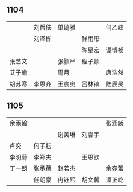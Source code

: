 ## 1104
|     |     |     |     |     |
| --- | --- | --- | --- | --- |
|  | 刘哲佚 | 单琦雅 |  | 何乙峰 |
|  | 刘泽栋 |  | 鲜雨彤 |  |
|  |  |  | 陈星宏 | 谭博祯 |
| 张艺文 |  | 张颢严 | 程子颜 |  |
| 艾子瑜 |  | 周月 |  | 唐浩然 |
| 胡苏寒 | 李思齐 | 王宸奥 | 吕林镔 | 陆辰昊 |

## 1105
|     |     |     |     |     |
| --- | --- | --- | --- | --- |
| 余雨翰 |  |  |  | 张涵峤 |
|  |  | 谢美琳 | 刘睿宇 |  |
| 卢奕 | 何子耘 |  |  |  |
| 李明蔚 | 李郑夫 |  | 王思钦 |  |
| 丁一朗 | 张承蓓 | 赵若杰 |  | 余宛蕾 |
|  | 任朗豪 | 冉钰熙 | 胡文馨 | 谭正屹 |

